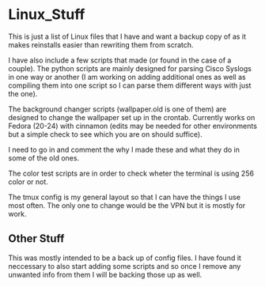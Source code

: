 # Linux_Stuff

This is just a list of Linux files that I have and want a backup copy of as it makes reinstalls easier than rewriting them from scratch.

I have also include a few scripts that made (or found in the case of a couple). The python scripts are mainly designed for parsing Cisco Syslogs in one way or another (I am working on adding additional ones as well as compiling them into one script so I can parse them different ways with just the one).

The background changer scripts (wallpaper.old is one of them) are designed to change the wallpaper set up in the crontab. Currently works on Fedora (20-24) with cinnamon (edits may be needed for other environments but a simple check to see which you are on should suffice).

I need to go in and comment the why I made these and what they do in some of the old ones.

The color test scripts are in order to check wheter the terminal is using 256 color or not.

The tmux config is my general layout so that I can have the things I use most often. The only one to change would be the VPN but it is mostly for work.

## Other Stuff

This was mostly intended to be a back up of config files. I have found it neccessary to also start adding some scripts and so once I remove any unwanted info from them I will be backing those up as well.
